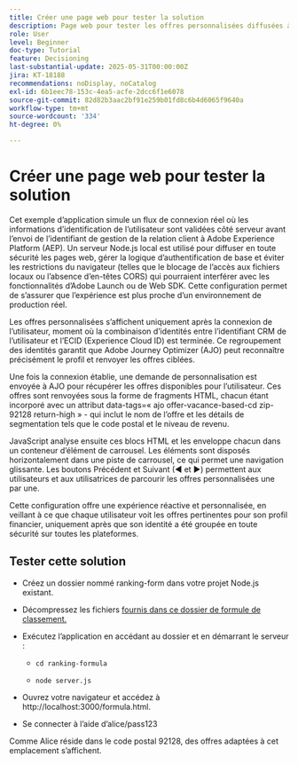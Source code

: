 ```yaml
---
title: Créer une page web pour tester la solution
description: Page web pour tester les offres personnalisées diffusées à l’aide de la prise de décision.
role: User
level: Beginner
doc-type: Tutorial
feature: Decisioning
last-substantial-update: 2025-05-31T00:00:00Z
jira: KT-18188
recommendations: noDisplay, noCatalog
exl-id: 6b1eec78-153c-4ea5-acfe-2dcc6f1e6078
source-git-commit: 82d82b3aac2bf91e259b01fd8c6b4d6065f9640a
workflow-type: tm+mt
source-wordcount: '334'
ht-degree: 0%

---
```


# Créer une page web pour tester la solution

Cet exemple d’application simule un flux de connexion réel où les informations d’identification de l’utilisateur sont validées côté serveur avant l’envoi de l’identifiant de gestion de la relation client à Adobe Experience Platform (AEP). Un serveur Node.js local est utilisé pour diffuser en toute sécurité les pages web, gérer la logique d’authentification de base et éviter les restrictions du navigateur (telles que le blocage de l’accès aux fichiers locaux ou l’absence d’en-têtes CORS) qui pourraient interférer avec les fonctionnalités d’Adobe Launch ou de Web SDK. Cette configuration permet de s’assurer que l’expérience est plus proche d’un environnement de production réel.

Les offres personnalisées s’affichent uniquement après la connexion de l’utilisateur, moment où la combinaison d’identités entre l’identifiant CRM de l’utilisateur et l’ECID (Experience Cloud ID) est terminée. Ce regroupement des identités garantit que Adobe Journey Optimizer (AJO) peut reconnaître précisément le profil et renvoyer les offres ciblées.

Une fois la connexion établie, une demande de personnalisation est envoyée à AJO pour récupérer les offres disponibles pour l’utilisateur. Ces offres sont renvoyées sous la forme de fragments HTML, chacun étant incorporé avec un attribut data-tags=« ajo offer-vacance-based-cd zip-92128 return-high » - qui inclut le nom de l’offre et les détails de segmentation tels que le code postal et le niveau de revenu.

JavaScript analyse ensuite ces blocs HTML et les enveloppe chacun dans un conteneur d’élément de carrousel. Les éléments sont disposés horizontalement dans une piste de carrousel, ce qui permet une navigation glissante. Les boutons Précédent et Suivant (◀ et ▶) permettent aux utilisateurs et aux utilisatrices de parcourir les offres personnalisées une par une.

Cette configuration offre une expérience réactive et personnalisée, en veillant à ce que chaque utilisateur voit les offres pertinentes pour son profil financier, uniquement après que son identité a été groupée en toute sécurité sur toutes les plateformes.

## Tester cette solution

* Créez un dossier nommé ranking-form dans votre projet Node.js existant.

* Décompressez les fichiers [&#x200B; fournis dans ce dossier de formule de classement.](assets/ranking-formula.zip)

* Exécutez l’application en accédant au dossier et en démarrant le serveur :
   * `cd ranking-formula`

   * `node server.js`


* Ouvrez votre navigateur et accédez à http://localhost:3000/formula.html.

* Se connecter à l’aide d’alice/pass123

Comme Alice réside dans le code postal 92128, des offres adaptées à cet emplacement s’affichent.
